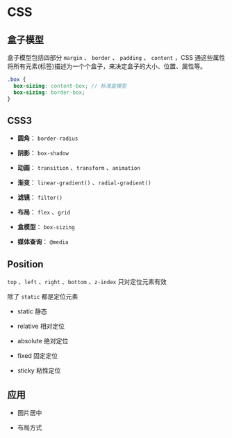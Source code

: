 # CSS

## 盒子模型

盒子模型包括四部分 `margin` 、 `border` 、 `padding` 、 `content` ，CSS 通这些属性将所有元素(标签)描述为一个个盒子，来决定盒子的大小、位置、属性等。

```scss
.box {
  box-sizing: content-box; // 标准盒模型
  box-sizing: border-box;
}
```

## CSS3

- **圆角**： `border-radius`

- **阴影**： `box-shadow`

- **动画**： `transition` 、`transform` 、`animation`

- **渐变**： `linear-gradient()` 、`radial-gradient()`

- **滤镜**： `filter()`

- **布局**： `flex` 、`grid`

- **盒模型**： `box-sizing`

- **媒体查询**： `@media`

## Position

`top` 、`left` 、`right` 、`bottom` 、`z-index` 只对定位元素有效

除了 `static` 都是定位元素

- static 静态

- relative 相对定位

- absolute 绝对定位

- fixed 固定定位

- sticky 粘性定位

## 应用

- 图片居中

- 布局方式
